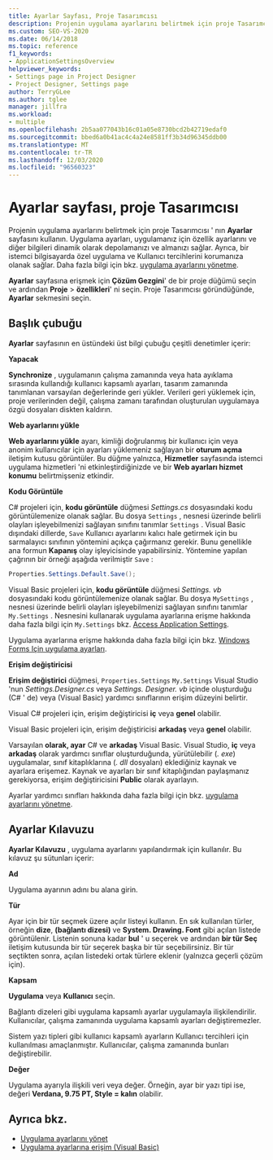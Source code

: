 ```yaml
---
title: Ayarlar Sayfası, Proje Tasarımcısı
description: Projenin uygulama ayarlarını belirtmek için proje Tasarımcısı ' nın ayarlar sayfasını nasıl kullanacağınızı öğrenin.
ms.custom: SEO-VS-2020
ms.date: 06/14/2018
ms.topic: reference
f1_keywords:
- ApplicationSettingsOverview
helpviewer_keywords:
- Settings page in Project Designer
- Project Designer, Settings page
author: TerryGLee
ms.author: tglee
manager: jillfra
ms.workload:
- multiple
ms.openlocfilehash: 2b5aa077043b16c01a05e8730bcd2b42719edaf0
ms.sourcegitcommit: bbed6a0b41ac4c4a24e8581ff3b34d96345ddb00
ms.translationtype: MT
ms.contentlocale: tr-TR
ms.lasthandoff: 12/03/2020
ms.locfileid: "96560323"
---
```

# <a name="settings-page-project-designer"></a>Ayarlar sayfası, proje Tasarımcısı

Projenin uygulama ayarlarını belirtmek için proje Tasarımcısı ' nın **Ayarlar** sayfasını kullanın. Uygulama ayarları, uygulamanız için özellik ayarlarını ve diğer bilgileri dinamik olarak depolamanızı ve almanızı sağlar. Ayrıca, bir istemci bilgisayarda özel uygulama ve Kullanıcı tercihlerini korumanıza olanak sağlar. Daha fazla bilgi için bkz. [uygulama ayarlarını yönetme](../managing-application-settings-dotnet.md).

**Ayarlar** sayfasına erişmek için **Çözüm Gezgini**' de bir proje düğümü seçin ve ardından **Proje**  >  **özellikleri**' ni seçin. Proje Tasarımcısı göründüğünde, **Ayarlar** sekmesini seçin.

## <a name="header-bar"></a>Başlık çubuğu

**Ayarlar** sayfasının en üstündeki üst bilgi çubuğu çeşitli denetimler içerir:

**Yapacak**

**Synchronize** , uygulamanın çalışma zamanında veya hata ayıklama sırasında kullandığı kullanıcı kapsamlı ayarları, tasarım zamanında tanımlanan varsayılan değerlerinde geri yükler. Verileri geri yüklemek için, proje verilerinden değil, çalışma zamanı tarafından oluşturulan uygulamaya özgü dosyaları diskten kaldırın.

**Web ayarlarını yükle**

**Web ayarlarını yükle** ayarı, kimliği doğrulanmış bir kullanıcı için veya anonim kullanıcılar için ayarları yüklemeniz sağlayan bir **oturum açma** iletişim kutusu görüntüler. Bu düğme yalnızca, **Hizmetler** sayfasında istemci uygulama hizmetleri 'ni etkinleştirdiğinizde ve bir **Web ayarları hizmet konumu** belirtmişseniz etkindir.

**Kodu Görüntüle**

C# projeleri için, **kodu görüntüle** düğmesi *Settings.cs* dosyasındaki kodu görüntülemenize olanak sağlar. Bu dosya `Settings` , nesnesi üzerinde belirli olayları işleyebilmenizi sağlayan sınıfını tanımlar `Settings` . Visual Basic dışındaki dillerde, `Save` Kullanıcı ayarlarını kalıcı hale getirmek için bu sarmalayıcı sınıfının yöntemini açıkça çağırmanız gerekir. Bunu genellikle ana formun **Kapanış** olay işleyicisinde yapabilirsiniz. Yöntemine yapılan çağrının bir örneği aşağıda verilmiştir `Save` :

```csharp
Properties.Settings.Default.Save();
```

Visual Basic projeleri için, **kodu görüntüle** düğmesi *Settings. vb* dosyasındaki kodu görüntülemenize olanak sağlar. Bu dosya `MySettings` , nesnesi üzerinde belirli olayları işleyebilmenizi sağlayan sınıfını tanımlar `My.Settings` . Nesnesini kullanarak uygulama ayarlarına erişme hakkında daha fazla bilgi için `My.Settings` bkz. [Access Application Settings](/dotnet/visual-basic/developing-apps/programming/app-settings/accessing-application-settings).

Uygulama ayarlarına erişme hakkında daha fazla bilgi için bkz. [Windows Forms Için uygulama ayarları](/dotnet/framework/winforms/advanced/application-settings-for-windows-forms).

**Erişim değiştiricisi**

**Erişim değiştirici** düğmesi, `Properties.Settings` `My.Settings` Visual Studio 'nun *Settings.Designer.cs* veya *Settings. Designer. vb* içinde oluşturduğu (C# ' de) veya (Visual Basic) yardımcı sınıflarının erişim düzeyini belirtir.

Visual C# projeleri için, erişim değiştiricisi **iç** veya **genel** olabilir.

Visual Basic projeleri için, erişim değiştiricisi **arkadaş** veya **genel** olabilir.

Varsayılan **olarak, ayar** C# ve **arkadaş** Visual Basic. Visual Studio, **iç** veya **arkadaş** olarak yardımcı sınıflar oluşturduğunda, yürütülebilir (*. exe*) uygulamalar, sınıf kitaplıklarına (*. dll* dosyaları) eklediğiniz kaynak ve ayarlara erişemez. Kaynak ve ayarları bir sınıf kitaplığından paylaşmanız gerekiyorsa, erişim değiştiricisini **Public** olarak ayarlayın.

Ayarlar yardımcı sınıfları hakkında daha fazla bilgi için bkz. [uygulama ayarlarını yönetme](../managing-application-settings-dotnet.md).

## <a name="settings-grid"></a>Ayarlar Kılavuzu

**Ayarlar Kılavuzu** , uygulama ayarlarını yapılandırmak için kullanılır. Bu kılavuz şu sütunları içerir:

**Ad**

Uygulama ayarının adını bu alana girin.

**Tür**

Ayar için bir tür seçmek üzere açılır listeyi kullanın. En sık kullanılan türler, örneğin **dize**, **(bağlantı dizesi)** ve **System. Drawing. Font** gibi açılan listede görüntülenir. Listenin sonuna kadar **bul** ' u seçerek ve ardından **bir tür Seç** iletişim kutusunda bir tür seçerek başka bir tür seçebilirsiniz. Bir tür seçtikten sonra, açılan listedeki ortak türlere eklenir (yalnızca geçerli çözüm için).

**Kapsam**

**Uygulama** veya **Kullanıcı** seçin.

Bağlantı dizeleri gibi uygulama kapsamlı ayarlar uygulamayla ilişkilendirilir. Kullanıcılar, çalışma zamanında uygulama kapsamlı ayarları değiştiremezler.

Sistem yazı tipleri gibi kullanıcı kapsamlı ayarların Kullanıcı tercihleri için kullanılması amaçlanmıştır. Kullanıcılar, çalışma zamanında bunları değiştirebilir.

**Değer**

Uygulama ayarıyla ilişkili veri veya değer. Örneğin, ayar bir yazı tipi ise, değeri **Verdana, 9.75 PT, Style = kalın** olabilir.

## <a name="see-also"></a>Ayrıca bkz.

- [Uygulama ayarlarını yönet](../managing-application-settings-dotnet.md)
- [Uygulama ayarlarına erişim (Visual Basic)](/dotnet/visual-basic/developing-apps/programming/app-settings/accessing-application-settings)
